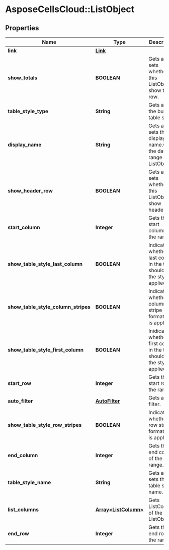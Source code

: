 # AsposeCellsCloud::ListObject

## Properties
Name | Type | Description | Notes
------------ | ------------- | ------------- | -------------
**link** | [**Link**](Link.md) |  | [optional] 
**show_totals** | **BOOLEAN** | Gets and sets whether this ListObject show total row. | [optional] 
**table_style_type** | **String** | Gets and the built-in table style. | [optional] 
**display_name** | **String** | Gets and sets the display name.Gets the data range of the ListObject. | [optional] 
**show_header_row** | **BOOLEAN** | Gets and sets whether this ListObject show header row.              | [optional] 
**start_column** | **Integer** | Gets the start column of the range. | [optional] 
**show_table_style_last_column** | **BOOLEAN** | Indicates whether the last column in the table should have the style applied. | [optional] 
**show_table_style_column_stripes** | **BOOLEAN** | Indicates whether column stripe formatting is applied. | [optional] 
**show_table_style_first_column** | **BOOLEAN** | Inidicates whether the first column in the table should have the style applied. | [optional] 
**start_row** | **Integer** | Gets the start row of the range. | [optional] 
**auto_filter** | [**AutoFilter**](AutoFilter.md) | Gets auto filter.              | [optional] 
**show_table_style_row_stripes** | **BOOLEAN** | Indicates whether row stripe formatting is applied. | [optional] 
**end_column** | **Integer** | Gets the end column of the range. | [optional] 
**table_style_name** | **String** | Gets and sets the table style name. | [optional] 
**list_columns** | [**Array&lt;ListColumn&gt;**](ListColumn.md) | Gets ListColumns of the ListObject. | [optional] 
**end_row** | **Integer** | Gets the end row of the range. | [optional] 



